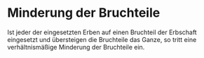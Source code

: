 # Minderung der Bruchteile

Ist jeder der eingesetzten Erben auf einen Bruchteil der Erbschaft eingesetzt und übersteigen die Bruchteile das Ganze, so tritt eine verhältnismäßige Minderung der Bruchteile ein. 

